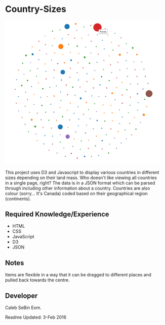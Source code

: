 # Country-Sizes #

![Alt text](/img/interface.PNG)

This project uses D3 and Javascript to display various countries in different sizes depending on their land mass. Who doesn't like viewing all countries in a single page, right? The data is in a JSON format which can be parsed through including other information about a country.
Countries are also colour (sorry... It's Canada) coded based on their geographical region (continents).

## Required Knowledge/Experience ##
* HTML
* CSS
* JavaScript
* D3
* JSON

## Notes ##
Items are flexible in a way that it can be dragged to different places and pulled back towards the centre.

## Developer ##
Caleb SeBin Eom.

Readme Updated: 3-Feb 2016
